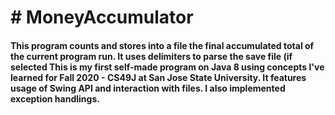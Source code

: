 <h1># MoneyAccumulator</h1>
<h4>
This program counts and stores into a file the final accumulated total of the current program run. It uses delimiters to parse the save file (if selected This is my first self-made program on Java 8 using concepts I've learned for Fall 2020 - CS49J at San Jose State University. It features usage of Swing API and interaction with files. I also implemented exception handlings.
</h4>
